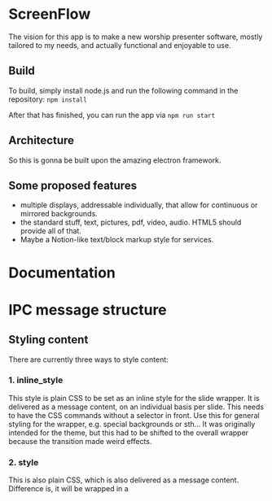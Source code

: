 # ScreenFlow
The vision for this app is to make a new worship presenter software,
mostly tailored to my needs, and actually functional and enjoyable to use.

## Build
To build, simply install node.js and run the following command in the repository:
`npm install`

After that has finished, you can run the app via
`npm run start`

## Architecture
So this is gonna be built upon the amazing electron framework.

## Some proposed features
- multiple displays, addressable individually, that allow for continuous or mirrored backgrounds.
- the standard stuff, text, pictures, pdf, video, audio. HTML5 should provide all of that.
- Maybe a Notion-like text/block markup style for services.


# Documentation

# IPC message structure
## Styling content
There are currently three ways to style content:
### 1. inline_style
This style is plain CSS to be set as an inline style for the slide wrapper.
It is delivered as a message content, on an individual basis per slide.
This needs to have the CSS commands without a selector in front.
Use this for general styling for the wrapper, e.g. special backgrounds or sth...
It was originally intended for the theme, but this had to be shifted to the overall
wrapper because the transition made weird effects.
### 2. style
This is also plain CSS, which is also delivered as a message content.
Difference is, it will be wrapped in a <style> tag inside the slide, so it needs to
include the CSS selectors.
Use this for advanced styling for the fonts or overrides for the theme.
### 3. Theme
This will be delivered as a separate message content similar to the transition time,
because this shouldn't really change on a slide-to-slide basis.
The contents of the message will be added as plain string to the CSS class for the
overall content wrapper on the display, so it must not include a CSS selector.

## Information content
There are several pre-defined templates for building content.
### 1. text_slide
This just inserts the content inside of a <p> element, centered on the page.

### 2. image_slide
This one puts the content string into a <img> tag as the src attribute.

### 3. raw_slide
This one is just a raw <div> that will display whatever is inside of it.
